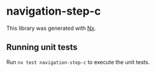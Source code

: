 # navigation-step-c

This library was generated with [Nx](https://nx.dev).

## Running unit tests

Run `nx test navigation-step-c` to execute the unit tests.
